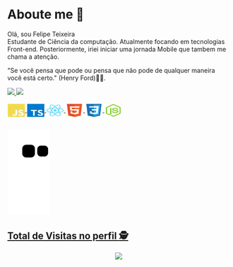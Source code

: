 # Aboute me 🖖
Olá, sou Felipe Teixeira <br>
Estudante de Ciência da computação. Atualmente focando em tecnologias Front-end.
Posteriormente, iriei iniciar uma jornada Mobile que tambem me chama a atenção.

"Se você pensa que pode ou pensa que não pode de qualquer maneira você está certo." (Henry Ford)👨‍🚀.

 <div>
  <a href="https://github.com/Feppeli">
  <img height="180em" src="https://github-readme-stats.vercel.app/api?username=Feppeli&show_icons=true&theme=dracula&include_all_commits=true&count_private=true"/>
  <img height="180em" src="https://github-readme-stats.vercel.app/api/top-langs/?username=Feppeli&layout=compact&langs_count=16&theme=dracula"/>
<div>
<div style="display: inline_block"><br>
  <img align="center" height="30" width="40" src="https://raw.githubusercontent.com/devicons/devicon/master/icons/javascript/javascript-plain.svg">
  <img align="center" height="30" width="40" src="https://raw.githubusercontent.com/devicons/devicon/master/icons/typescript/typescript-plain.svg">
  <img align="center" height="30" width="40" src="https://raw.githubusercontent.com/devicons/devicon/master/icons/react/react-original.svg">
  <img align="center" height="30" width="40" src="https://raw.githubusercontent.com/devicons/devicon/master/icons/html5/html5-original.svg">
  <img align="center" height="30" width="40" src="https://raw.githubusercontent.com/devicons/devicon/master/icons/css3/css3-original.svg">
  <img align="center" height="30" width="40" src="https://raw.githubusercontent.com/devicons/devicon/master/icons/NodeJs/NodeJs-original.svg">
  <img align="right"  height="150" style="border-radius:50px;"
</div>
 
 ##

<div> 

  ![Snake animation](https://github.com/rafaballerini/rafaballerini/blob/output/github-contribution-grid-snake.svg)

</div>
<p align="center"> 

 ## Total de Visitas no perfil :detective: <br>
 <p align="center"> 
   <img alingn="center" src="https://profile-counter.glitch.me/Feppeli/count.svg" />
 </p>
